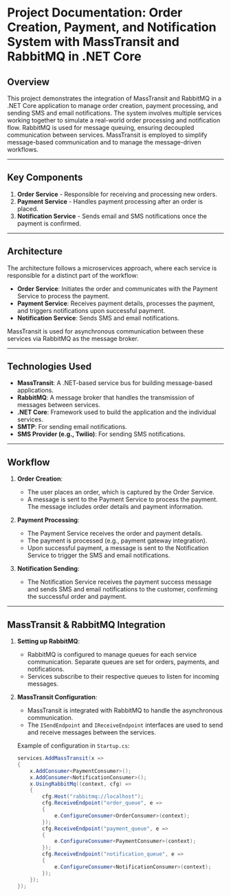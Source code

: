 # Project Documentation: Order Creation, Payment, and Notification System with MassTransit and RabbitMQ in .NET Core

## Overview

This project demonstrates the integration of MassTransit and RabbitMQ in a .NET Core application to manage order creation, payment processing, and sending SMS and email notifications. The system involves multiple services working together to simulate a real-world order processing and notification flow. RabbitMQ is used for message queuing, ensuring decoupled communication between services. MassTransit is employed to simplify message-based communication and to manage the message-driven workflows.

---

## Key Components
1. **Order Service** - Responsible for receiving and processing new orders.
2. **Payment Service** - Handles payment processing after an order is placed.
3. **Notification Service** - Sends email and SMS notifications once the payment is confirmed.

---

## Architecture

The architecture follows a microservices approach, where each service is responsible for a distinct part of the workflow:
- **Order Service**: Initiates the order and communicates with the Payment Service to process the payment.
- **Payment Service**: Receives payment details, processes the payment, and triggers notifications upon successful payment.
- **Notification Service**: Sends SMS and email notifications.

MassTransit is used for asynchronous communication between these services via RabbitMQ as the message broker.

---

## Technologies Used
- **MassTransit**: A .NET-based service bus for building message-based applications.
- **RabbitMQ**: A message broker that handles the transmission of messages between services.
- **.NET Core**: Framework used to build the application and the individual services.
- **SMTP**: For sending email notifications.
- **SMS Provider (e.g., Twilio)**: For sending SMS notifications.

---

## Workflow

1. **Order Creation**:
   - The user places an order, which is captured by the Order Service.
   - A message is sent to the Payment Service to process the payment. The message includes order details and payment information.

2. **Payment Processing**:
   - The Payment Service receives the order and payment details.
   - The payment is processed (e.g., payment gateway integration).
   - Upon successful payment, a message is sent to the Notification Service to trigger the SMS and email notifications.

3. **Notification Sending**:
   - The Notification Service receives the payment success message and sends SMS and email notifications to the customer, confirming the successful order and payment.

---

## MassTransit & RabbitMQ Integration

1. **Setting up RabbitMQ**:
   - RabbitMQ is configured to manage queues for each service communication. Separate queues are set for orders, payments, and notifications.
   - Services subscribe to their respective queues to listen for incoming messages.

2. **MassTransit Configuration**:
   - MassTransit is integrated with RabbitMQ to handle the asynchronous communication.
   - The `ISendEndpoint` and `IReceiveEndpoint` interfaces are used to send and receive messages between the services.

   Example of configuration in `Startup.cs`:

   ```csharp
   services.AddMassTransit(x =>
   {
       x.AddConsumer<PaymentConsumer>();
       x.AddConsumer<NotificationConsumer>();
       x.UsingRabbitMq((context, cfg) =>
       {
           cfg.Host("rabbitmq://localhost");
           cfg.ReceiveEndpoint("order_queue", e =>
           {
               e.ConfigureConsumer<OrderConsumer>(context);
           });
           cfg.ReceiveEndpoint("payment_queue", e =>
           {
               e.ConfigureConsumer<PaymentConsumer>(context);
           });
           cfg.ReceiveEndpoint("notification_queue", e =>
           {
               e.ConfigureConsumer<NotificationConsumer>(context);
           });
       });
   });
